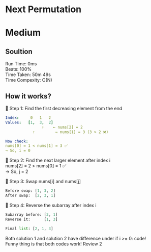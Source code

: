 Next Permutation
=========
# Medium
## Soultion
Run Time: 0ms        
Beats: 100%      
Time Taken: 50m 49s      
Time Compexity: O(N)

## How it works?
🔹 Step 1: Find the first decreasing element from the end   
``` yaml
Index:     0   1   2
Values:   [1,  3,  2]
                ↑    ← nums[2] = 2
            ↑         ← nums[1] = 3 (3 > 2 ❌)

Now check:
nums[0] = 1 < nums[1] = 3 ✅
→ So, i = 0

```
🔹 Step 2: Find the next larger element after index i   
nums[2] = 2 > nums[0] = 1 ✅  
→ So, j = 2  

🔹 Step 3: Swap nums[i] and nums[j]
``` python
Before swap: [1, 3, 2]
After swap:  [2, 3, 1]

```
🔹 Step 4: Reverse the subarray after index i  
``` python
Subarray before: [3, 1]
Reverse it:      [1, 3]

Final list: [2, 1, 3]

```
Both solution 1 and solution 2 have difference under if i >= 0: code!  
Funny thing is that both codes work!
Review 2


